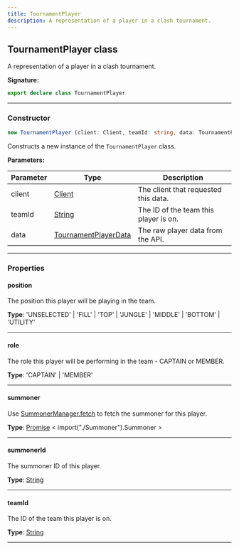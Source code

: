 ```yaml
---
title: TournamentPlayer
description: A representation of a player in a clash tournament.
---
```


## TournamentPlayer class

A representation of a player in a clash tournament.

**Signature:**

```ts
export declare class TournamentPlayer 
```

---

### Constructor

```ts
new TournamentPlayer (client: Client, teamId: string, data: TournamentPlayerData)
```

Constructs a new instance of the `TournamentPlayer` class.

**Parameters:**

| Parameter | Type | Description |
| --------- | ---- | ----------- |
| client | [Client](/shieldbow/api/Client.md) | The client that requested this data. |
| teamId | [String](https://developer.mozilla.org/en-US/docs/Web/JavaScript/Reference/Global_Objects/String) | The ID of the team this player is on. |
| data | [TournamentPlayerData](/shieldbow/api/TournamentPlayerData.md) | The raw player data from the API. |
---

### Properties

#### position

The position this player will be playing in the team.



**Type**: 'UNSELECTED' \| 'FILL' \| 'TOP' \| 'JUNGLE' \| 'MIDDLE' \| 'BOTTOM' \| 'UTILITY'

---

#### role

The role this player will be performing in the team - CAPTAIN or MEMBER.



**Type**: 'CAPTAIN' \| 'MEMBER'

---

#### summoner

Use [SummonerManager.fetch](/shieldbow/api/SummonerManager.md#fetch) to fetch the summoner for this player.



**Type**: [Promise](https://developer.mozilla.org/en-US/docs/Web/JavaScript/Reference/Global_Objects/Promise) \< import("./Summoner").Summoner \>

---

#### summonerId

The summoner ID of this player.



**Type**: [String](https://developer.mozilla.org/en-US/docs/Web/JavaScript/Reference/Global_Objects/String)

---

#### teamId

The ID of the team this player is on.



**Type**: [String](https://developer.mozilla.org/en-US/docs/Web/JavaScript/Reference/Global_Objects/String)

---

